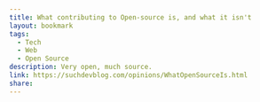 ```yaml
---
title: What contributing to Open-source is, and what it isn't
layout: bookmark
tags:
  - Tech
  - Web
  - Open Source
description: Very open, much source.
link: https://suchdevblog.com/opinions/WhatOpenSourceIs.html
share:
---
```


